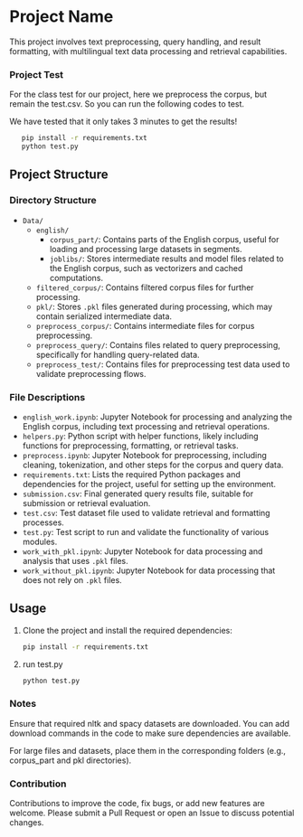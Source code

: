 # Project Name

This project involves text preprocessing, query handling, and result formatting, with multilingual text data processing and retrieval capabilities.

### Project Test

For the class test for our project, here we preprocess the corpus, but remain the test.csv. So you can run the following codes to test.

We have tested that it only takes 3 minutes to get the results!

```bash
   pip install -r requirements.txt
   python test.py
```

## Project Structure

### Directory Structure

- `Data/`
  - `english/`
    - `corpus_part/`: Contains parts of the English corpus, useful for loading and processing large datasets in segments.
    - `joblibs/`: Stores intermediate results and model files related to the English corpus, such as vectorizers and cached computations.
  - `filtered_corpus/`: Contains filtered corpus files for further processing.
  - `pkl/`: Stores `.pkl` files generated during processing, which may contain serialized intermediate data.
  - `preprocess_corpus/`: Contains intermediate files for corpus preprocessing.
  - `preprocess_query/`: Contains files related to query preprocessing, specifically for handling query-related data.
  - `preprocess_test/`: Contains files for preprocessing test data used to validate preprocessing flows.

### File Descriptions

- `english_work.ipynb`: Jupyter Notebook for processing and analyzing the English corpus, including text processing and retrieval operations.
- `helpers.py`: Python script with helper functions, likely including functions for preprocessing, formatting, or retrieval tasks.
- `preprocess.ipynb`: Jupyter Notebook for preprocessing, including cleaning, tokenization, and other steps for the corpus and query data.
- `requirements.txt`: Lists the required Python packages and dependencies for the project, useful for setting up the environment.
- `submission.csv`: Final generated query results file, suitable for submission or retrieval evaluation.
- `test.csv`: Test dataset file used to validate retrieval and formatting processes.
- `test.py`: Test script to run and validate the functionality of various modules.
- `work_with_pkl.ipynb`: Jupyter Notebook for data processing and analysis that uses `.pkl` files.
- `work_without_pkl.ipynb`: Jupyter Notebook for data processing that does not rely on `.pkl` files.

## Usage

1. Clone the project and install the required dependencies:
   ```bash
   pip install -r requirements.txt
   ```

2. run test.py
    ```bash
    python test.py
    ```

### Notes
Ensure that required nltk and spacy datasets are downloaded. You can add download commands in the code to make sure dependencies are available.

For large files and datasets, place them in the corresponding folders (e.g., corpus_part and pkl directories).

### Contribution
Contributions to improve the code, fix bugs, or add new features are welcome. Please submit a Pull Request or open an Issue to discuss potential changes.